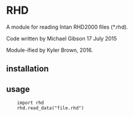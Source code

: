 # RHD

A module for reading Intan RHD2000 files (*.rhd).

Code written by  Michael Gibson 17 July 2015

Module-ified by Kyler Brown, 2016.


## installation


## usage

        import rhd
        rhd.read_data("file.rhd")
